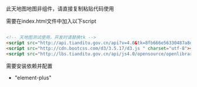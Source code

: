 此天地图地图非组件，请直接复制粘贴代码使用

需要在index.html文件中加入以下script
```html

<!-- 天地图测试使用，开发时请替换tk -->
<script src="http://api.tianditu.gov.cn/api?v=4.0&tk=8fb666e56330487a8d902fbf6d1a4440" type="text/javascript"></script>
<script src="http://cdn.bootcss.com/d3/3.5.17/d3.js " charset="utf-8"></script>
<script src="http://lbs.tianditu.gov.cn/api/js4.0/opensource/openlibrary/D3SvgOverlay.js"></script>
```

需要安装依赖并配置
- "element-plus"
